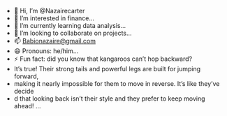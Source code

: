 - 👋 Hi, I’m @Nazairecarter
- 👀 I’m interested in finance...
- 🌱 I’m currently learning data analysis...
- 💞️ I’m looking to collaborate on projects...
- 📫 Babionazaire@gmail.com
- 😄 Pronouns: he/him...
- ⚡ Fun fact: did you know that kangaroos can’t hop backward?
-  It’s true! Their strong tails and powerful legs are built for jumping forward,
-   making it nearly impossible for them to move in reverse. It’s like they’ve decide
-   d that looking back isn’t their style and they prefer to keep moving ahead! ...
<!---
Nazairecarter/Nazairecarter is a ✨ special ✨ repository because its `README.md` (this file) appears on your GitHub profile.
You can click the Preview link to take a look at your changes.
--->
